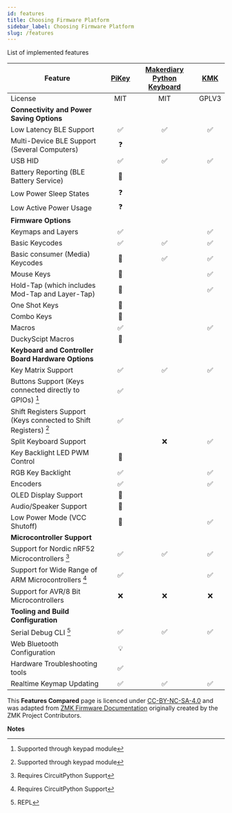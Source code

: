 ```yaml
---
id: features
title: Choosing Firmware Platform
sidebar_label: Choosing Firmware Platform
slug: /features
---
```


List of implemented features


| **Feature**                                                                                                            | [PiKey](http://pikey.jpconstantineau.com/)  | [Makerdiary Python Keyboard](https://github.com/makerdiary/python-keyboard) |  [KMK](https://github.com/KMKfw/kmk_firmware)  |
| ---------------------------------------------------------------------------------------------------------------------- |  :-------: |  :-------: |  :-------: | 
| License                                                                                                                |    MIT     |  MIT    |  GPLV3 |
| **Connectivity and Power Saving Options**                                                                              |            | | |
| Low Latency BLE Support                                                                                                |     ✅    | ✅  |  ✅ |
| Multi-Device BLE Support (Several Computers)                                                                           |     ❓     |  | |
| USB HID                                                                                                                |     ✅     |  ✅   | ✅  |
| Battery Reporting (BLE Battery Service)                                                                                |     🚧     |   | |
| Low Power Sleep States                                                                                                 |     ❓     |  | |
| Low Active Power Usage                                                                                                 |     ❓       |  | |
| **Firmware Options**                                                                                                   |            |   | |
| Keymaps and Layers                                                                                                     |     ✅     |   | ✅ |
| Basic Keycodes                                                                                                         |     ✅     |  ✅  |  ✅  |
| Basic consumer (Media) Keycodes                                                                                        |     🚧     | ✅  | ✅ |
| Mouse Keys                                                                                                             |     🚧     |   | ✅ |  
| Hold-Tap (which includes Mod-Tap and Layer-Tap)                                                                        |     🚧     |   | ✅ |
| One Shot Keys                                                                                                          |     🚧     |   | |
| Combo Keys                                                                                                             |     🚧     |   | |
| Macros                                                                                                                 |     ✅     |   | ✅ |
| DuckyScipt Macros                                                                                                      |     🚧     |   | |
| **Keyboard and Controller Board Hardware Options**                                                                     |            |     | |
| Key Matrix Support                                                                                                     |     ✅     |  ✅ | ✅ |
| Buttons Support (Keys connected directly to GPIOs) [^1]                                                                |     ✅     |   |  |
| Shift Registers Support (Keys connected to Shift Registers)  [^1]                                                      |     ✅     |   |  |
| Split Keyboard Support                                                                                                 |            |  ❌ | ✅  |
| Key Backlight LED PWM Control                                                                                          |     🚧    |   | |
| RGB Key Backlight                                                                                                      |     ✅     |   | ✅ |
| Encoders                                                                                                               |     ✅     |   | ✅ |
| OLED Display Support                                                                                                   |     🚧     |  | |
| Audio/Speaker Support                                                                                                  |     🚧     |   | |
| Low Power Mode (VCC Shutoff)                                                                                           |     🚧     |   |   ✅ |
| **Microcontroller Support**                                                                                            |            |     | |
| Support for Nordic nRF52 Microcontrollers  [^2]                                                                        |     ✅     |  ✅  |  ✅  |
| Support for Wide Range of ARM Microcontrollers  [^2]                                                                   |     ✅     |   | ✅ |
| Support for AVR/8 Bit Microcontrollers                                                                                 |     ❌     |  ❌   | ❌ |
| **Tooling and Build Configuration**                                                                                    |            |      | |
| Serial Debug CLI [^3]                                                                                                  |      ✅   |   ✅   |  ✅ | 
| Web Bluetooth Configuration                                                                                            |      💡    |    | |
| Hardware Troubleshooting tools                                                                                         |      ✅   |     | |
| Realtime Keymap Updating                                                                                               |      ✅     |  ✅   | ✅ |


This __Features Compared__ page is licenced under [CC-BY-NC-SA-4.0](https://creativecommons.org/licenses/by-nc-sa/4.0/) and was adapted from [ZMK Firmware Documentation](https://zmkfirmware.dev/docs/) originally created by the ZMK Project Contributors.

**Notes**

[^1]: Supported through keypad module
[^2]: Requires CircuitPython Support
[^3]: REPL



